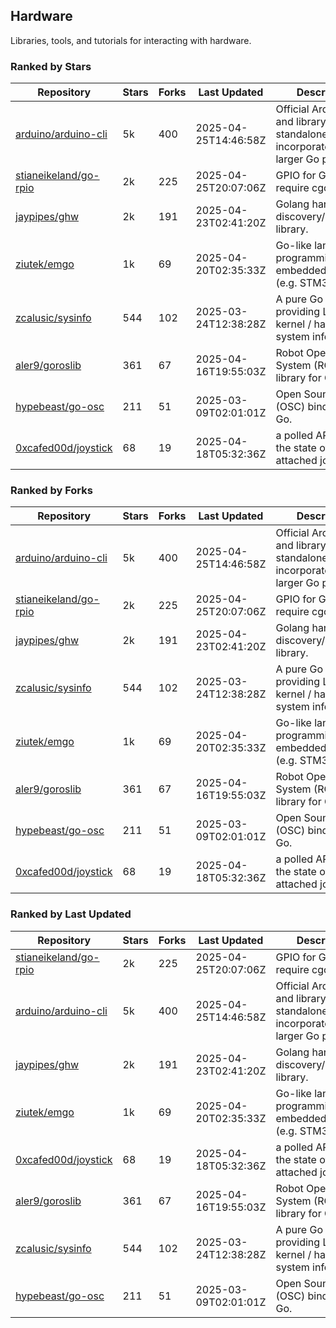 ## Hardware

Libraries, tools, and tutorials for interacting with hardware.

### Ranked by Stars

| Repository | Stars | Forks | Last Updated | Description | 
|------------|-------|-------|--------------|-------------|
| [arduino/arduino-cli](https://github.com/arduino/arduino-cli) | 5k | 400 | 2025-04-25T14:46:58Z |  Official Arduino CLI and library. Can run standalone, or be incorporated into larger Go projects. |
| [stianeikeland/go-rpio](https://github.com/stianeikeland/go-rpio) | 2k | 225 | 2025-04-25T20:07:06Z |  GPIO for Go, doesn't require cgo. |
| [jaypipes/ghw](https://github.com/jaypipes/ghw) | 2k | 191 | 2025-04-23T02:41:20Z |  Golang hardware discovery/inspection library. |
| [ziutek/emgo](https://github.com/ziutek/emgo) | 1k | 69 | 2025-04-20T02:35:33Z |  Go-like language for programming embedded systems (e.g. STM32 MCU). |
| [zcalusic/sysinfo](https://github.com/zcalusic/sysinfo) | 544 | 102 | 2025-03-24T12:38:28Z |  A pure Go library providing Linux OS / kernel / hardware system information. |
| [aler9/goroslib](https://github.com/aler9/goroslib) | 361 | 67 | 2025-04-16T19:55:03Z |  Robot Operating System (ROS) library for Go. |
| [hypebeast/go-osc](https://github.com/hypebeast/go-osc) | 211 | 51 | 2025-03-09T02:01:01Z |  Open Sound Control (OSC) bindings for Go. |
| [0xcafed00d/joystick](https://github.com/0xcafed00d/joystick) | 68 | 19 | 2025-04-18T05:32:36Z |  a polled API to read the state of an attached joystick. |

### Ranked by Forks

| Repository | Stars | Forks | Last Updated | Description | 
|------------|-------|-------|--------------|-------------|
| [arduino/arduino-cli](https://github.com/arduino/arduino-cli) | 5k | 400 | 2025-04-25T14:46:58Z |  Official Arduino CLI and library. Can run standalone, or be incorporated into larger Go projects. |
| [stianeikeland/go-rpio](https://github.com/stianeikeland/go-rpio) | 2k | 225 | 2025-04-25T20:07:06Z |  GPIO for Go, doesn't require cgo. |
| [jaypipes/ghw](https://github.com/jaypipes/ghw) | 2k | 191 | 2025-04-23T02:41:20Z |  Golang hardware discovery/inspection library. |
| [zcalusic/sysinfo](https://github.com/zcalusic/sysinfo) | 544 | 102 | 2025-03-24T12:38:28Z |  A pure Go library providing Linux OS / kernel / hardware system information. |
| [ziutek/emgo](https://github.com/ziutek/emgo) | 1k | 69 | 2025-04-20T02:35:33Z |  Go-like language for programming embedded systems (e.g. STM32 MCU). |
| [aler9/goroslib](https://github.com/aler9/goroslib) | 361 | 67 | 2025-04-16T19:55:03Z |  Robot Operating System (ROS) library for Go. |
| [hypebeast/go-osc](https://github.com/hypebeast/go-osc) | 211 | 51 | 2025-03-09T02:01:01Z |  Open Sound Control (OSC) bindings for Go. |
| [0xcafed00d/joystick](https://github.com/0xcafed00d/joystick) | 68 | 19 | 2025-04-18T05:32:36Z |  a polled API to read the state of an attached joystick. |

### Ranked by Last Updated

| Repository | Stars | Forks | Last Updated | Description | 
|------------|-------|-------|--------------|-------------|
| [stianeikeland/go-rpio](https://github.com/stianeikeland/go-rpio) | 2k | 225 | 2025-04-25T20:07:06Z |  GPIO for Go, doesn't require cgo. |
| [arduino/arduino-cli](https://github.com/arduino/arduino-cli) | 5k | 400 | 2025-04-25T14:46:58Z |  Official Arduino CLI and library. Can run standalone, or be incorporated into larger Go projects. |
| [jaypipes/ghw](https://github.com/jaypipes/ghw) | 2k | 191 | 2025-04-23T02:41:20Z |  Golang hardware discovery/inspection library. |
| [ziutek/emgo](https://github.com/ziutek/emgo) | 1k | 69 | 2025-04-20T02:35:33Z |  Go-like language for programming embedded systems (e.g. STM32 MCU). |
| [0xcafed00d/joystick](https://github.com/0xcafed00d/joystick) | 68 | 19 | 2025-04-18T05:32:36Z |  a polled API to read the state of an attached joystick. |
| [aler9/goroslib](https://github.com/aler9/goroslib) | 361 | 67 | 2025-04-16T19:55:03Z |  Robot Operating System (ROS) library for Go. |
| [zcalusic/sysinfo](https://github.com/zcalusic/sysinfo) | 544 | 102 | 2025-03-24T12:38:28Z |  A pure Go library providing Linux OS / kernel / hardware system information. |
| [hypebeast/go-osc](https://github.com/hypebeast/go-osc) | 211 | 51 | 2025-03-09T02:01:01Z |  Open Sound Control (OSC) bindings for Go. |

